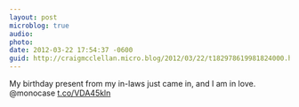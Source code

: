 ```yaml
---
layout: post
microblog: true
audio: 
photo: 
date: 2012-03-22 17:54:37 -0600
guid: http://craigmcclellan.micro.blog/2012/03/22/t182978619981824000.html
---
```

My birthday present from my in-laws just came in, and I am in love. @monocase [t.co/VDA45kln](http://t.co/VDA45kln)

